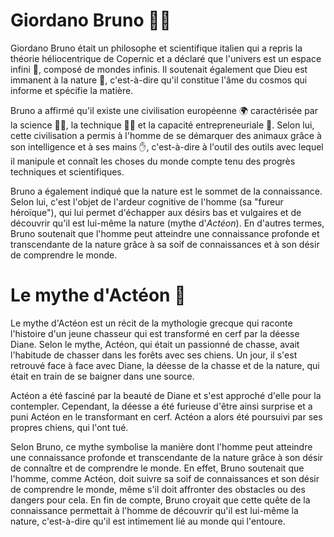 # Giordano Bruno 🧑‍🔬
Giordano Bruno était un philosophe et scientifique italien qui a repris la théorie héliocentrique de Copernic et a déclaré que l'univers est un espace infini 🌌, composé de mondes infinis. Il soutenait également que Dieu est immanent à la nature 🌳, c'est-à-dire qu'il constitue l'âme du cosmos qui informe et spécifie la matière.

Bruno a affirmé qu'il existe une civilisation européenne 🌍 caractérisée par la science 👨‍🔬, la technique 👨‍🔧 et la capacité entrepreneuriale 🤵. Selon lui, cette civilisation a permis à l'homme de se démarquer des animaux grâce à son intelligence et à ses mains ✋, c'est-à-dire à l'outil des outils avec lequel il manipule et connaît les choses du monde compte tenu des progrès techniques et scientifiques.

Bruno a également indiqué que la nature est le sommet de la connaissance. Selon lui, c'est l'objet de l'ardeur cognitive de l'homme (sa "fureur héroïque"), qui lui permet d'échapper aux désirs bas et vulgaires et de découvrir qu'il est lui-même la nature (mythe d'*Actéon*). En d'autres termes, Bruno soutenait que l'homme peut atteindre une connaissance profonde et transcendante de la nature grâce à sa soif de connaissances et à son désir de comprendre le monde. 

# Le mythe d'Actéon 🦌

Le mythe d'Actéon est un récit de la mythologie grecque qui raconte l'histoire d'un jeune chasseur qui est transformé en cerf par la déesse Diane. Selon le mythe, Actéon, qui était un passionné de chasse, avait l'habitude de chasser dans les forêts avec ses chiens. Un jour, il s'est retrouvé face à face avec Diane, la déesse de la chasse et de la nature, qui était en train de se baigner dans une source.

Actéon a été fasciné par la beauté de Diane et s'est approché d'elle pour la contempler. Cependant, la déesse a été furieuse d'être ainsi surprise et a puni Actéon en le transformant en cerf. Actéon a alors été poursuivi par ses propres chiens, qui l'ont tué.

Selon Bruno, ce mythe symbolise la manière dont l'homme peut atteindre une connaissance profonde et transcendante de la nature grâce à son désir de connaître et de comprendre le monde. En effet, Bruno soutenait que l'homme, comme Actéon, doit suivre sa soif de connaissances et son désir de comprendre le monde, même s'il doit affronter des obstacles ou des dangers pour cela. En fin de compte, Bruno croyait que cette quête de la connaissance permettait à l'homme de découvrir qu'il est lui-même la nature, c'est-à-dire qu'il est intimement lié au monde qui l'entoure.
